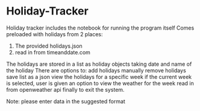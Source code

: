 # Holiday-Tracker
Holiday tracker includes the notebook for running the program itself
Comes preloaded with holidays from 2 places:
  1. The provided holidays.json
  2. read in from timeanddate.com

The holidays are stored in a list as holiday objects taking date and name of the holiday
There are options to:
add holidays manually
remove holidays
save list as a json
view the holidays for a specific week
  if the current week is selected, user is given an option to view the weather for the week read in from openweather api
finally to exit the system.

Note: please enter data in the suggested format
